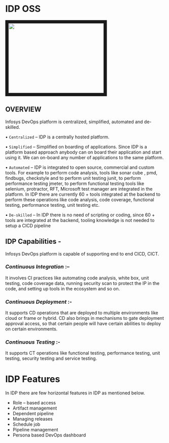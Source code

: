 
# IDP OSS
<a href="https://asciinema.org/a/42383"><img src="https://asciinema.org/a/42383.png" width="300" height="220" border="10"/></a>


## OVERVIEW

Infosys DevOps platform is centralized, simplified, automated and de-skilled. 

•	`Centralized` – IDP is a centrally hosted platform. 

•	`Simplified` – Simplified on boarding of applications. Since IDP is a platform based approach anybody can on board their application and start using it. We can on-board any number of applications to the same platform.  

•	`Automated` – IDP is integrated to open source, commercial and custom tools. For example to perform code analysis, tools like sonar cube , pmd, findbugs, checkstyle and to perform unit testing junit, to perform performance testing jmeter, to perform functional testing tools like selenium, protractor, RFT, Microsoft test manager  are integrated in the platform. In IDP there are currently 60 + tools integrated at the backend to perform these operations like code analysis, code coverage, functional testing, performance testing, unit testing etc.

•	`De-skilled` – In IDP there is no need of scripting or coding, since 60 + tools are integrated at the backend, tooling knowledge is not needed to setup a CICD pipeline

## IDP Capabilities - 
Infosys DevOps platform is capable of supporting end to end CICD, CICT. 

### *Continuous Integration* :– 
It involves CI practices like automating code analysis, white box, unit testing, code coverage data, running security scan to protect the IP in the code, and setting up tools in the ecosystem and so on. 

### *Continuous Deployment* :- 
It supports CD operations that are deployed to multiple environments like cloud or frame or hybrid. CD also brings in mechanisms to gate deployment approval access, so that certain people will have certain abilities to deploy on certain environments.  

### *Continuous Testing* :-
It supports CT operations like functional testing, performance testing, unit testing, security testing and service testing. 

# IDP Features 

In IDP there are few horizontal features in IDP as mentioned below. 

* Role – based access 
* Artifact management 
* Dependent pipeline
* Managing releases 
* Schedule job
* Pipeline management 
* Persona based DevOps dashboard



